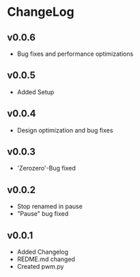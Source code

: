 ChangeLog
=========

v0.0.6
------------
- Bug fixes and performance optimizations

v0.0.5
------------
- Added Setup

v0.0.4
------------
- Design optimization and bug fixes

v0.0.3
------------
- 'Zerozero'-Bug fixed

v0.0.2
------------
- Stop renamed in pause
- "Pause" bug fixed

v0.0.1
------------
- Added Changelog
- REDME.md changed
- Created pwm.py